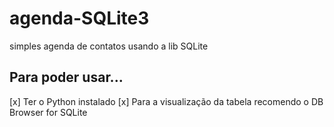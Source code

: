 # agenda-SQLite3
 simples agenda de contatos usando a lib SQLite
 
## Para poder usar...
[x] Ter o Python instalado 
[x] Para a visualização da tabela recomendo o DB Browser for SQLite
